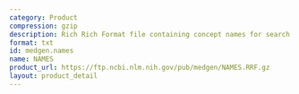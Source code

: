 ```yaml
---
category: Product
compression: gzip
description: Rich Rich Format file containing concept names for search with gzip compression
format: txt
id: medgen.names
name: NAMES
product_url: https://ftp.ncbi.nlm.nih.gov/pub/medgen/NAMES.RRF.gz
layout: product_detail
---
```

